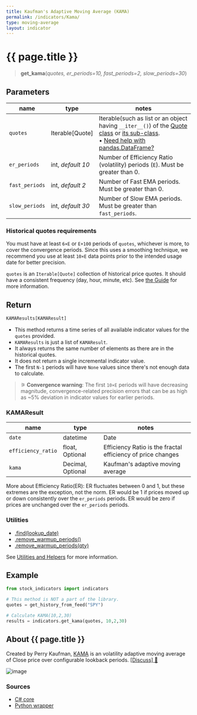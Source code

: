 ```yaml
---
title: Kaufman's Adaptive Moving Average (KAMA)
permalink: /indicators/Kama/
type: moving-average
layout: indicator
---
```


# {{ page.title }}

><span class="indicator-syntax">**get_kama**(*quotes, er_periods=10, fast_periods=2, slow_periods=30*)</span>

## Parameters

| name | type | notes
| -- |-- |--
| `quotes` | Iterable[Quote] | Iterable(such as list or an object having `__iter__()`) of the [Quote class]({{site.baseurl}}/guide/#historical-quotes) or [its sub-class]({{site.baseurl}}/guide/#using-custom-quote-classes). <br><span class='qna-dataframe'> • [Need help with pandas.DataFrame?]({{site.baseurl}}/guide/#using-pandasdataframe)</span>
| `er_periods` | int, *default 10* | Number of Efficiency Ratio (volatility) periods (`E`).  Must be greater than 0.
| `fast_periods` | int, *default 2* | Number of Fast EMA periods.  Must be greater than 0.
| `slow_periods` | int, *default 30* | Number of Slow EMA periods.  Must be greater than `fast_periods`.

### Historical quotes requirements

You must have at least `6×E` or `E+100` periods of `quotes`, whichever is more, to cover the convergence periods.  Since this uses a smoothing technique, we recommend you use at least `10×E` data points prior to the intended usage date for better precision.

`quotes` is an `Iterable[Quote]` collection of historical price quotes.  It should have a consistent frequency (day, hour, minute, etc).  See [the Guide]({{site.baseurl}}/guide/#historical-quotes) for more information.

## Return

```python
KAMAResults[KAMAResult]
```

- This method returns a time series of all available indicator values for the `quotes` provided.
- `KAMAResults` is just a list of `KAMAResult`.
- It always returns the same number of elements as there are in the historical quotes.
- It does not return a single incremental indicator value.
- The first `N-1` periods will have `None` values since there's not enough data to calculate.

> &#9886; **Convergence warning**: The first `10×E` periods will have decreasing magnitude, convergence-related precision errors that can be as high as ~5% deviation in indicator values for earlier periods.

### KAMAResult

| name | type | notes
| -- |-- |--
| `date` | datetime | Date
| `efficiency_ratio`   | float, Optional | Efficiency Ratio is the fractal efficiency of price changes
| `kama` | Decimal, Optional | Kaufman's adaptive moving average

More about Efficiency Ratio(ER): ER fluctuates between 0 and 1, but these extremes are the exception, not the norm. ER would be 1 if prices moved up or down consistently over the `er_periods` periods. ER would be zero if prices are unchanged over the `er_periods` periods.

### Utilities

- [.find(lookup_date)]({{site.baseurl}}/utilities#find-indicator-result-by-date)
- [.remove_warmup_periods()]({{site.baseurl}}/utilities#remove-warmup-periods)
- [.remove_warmup_periods(qty)]({{site.baseurl}}/utilities#remove-warmup-periods)

See [Utilities and Helpers]({{site.baseurl}}/utilities#utilities-for-indicator-results) for more information.

## Example

```python
from stock_indicators import indicators

# This method is NOT a part of the library.
quotes = get_history_from_feed("SPY")

# Calculate KAMA(10,2,30)
results = indicators.get_kama(quotes, 10,2,30)
```

## About {{ page.title }}

Created by Perry Kaufman, [KAMA](https://school.stockcharts.com/doku.php?id=technical_indicators:kaufman_s_adaptive_moving_average) is an volatility adaptive moving average of Close price over configurable lookback periods.
[[Discuss] &#128172;]({{site.dotnet.repo}}/discussions/210 "Community discussion about this indicator")

![image]({{site.dotnet.charts}}/Kama.png)

### Sources

- [C# core]({{site.dotnet.src}}/e-k/Kama/Kama.Series.cs)
- [Python wrapper]({{site.python.src}}/kama.py)
